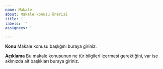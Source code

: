 ```yaml
---
name: Makale
about: Makale konusu önerisi
title: ''
labels: ''
assignees: ''

---
```


**Konu**
Makale konusu başlığını buraya giriniz.

**Açıklama**
Bu makale konusunun ne tür bilgileri içermesi gerektiğini, var ise aklınızda alt başlıkları buraya giriniz.
